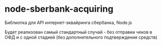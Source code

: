 # node-sberbank-acquiring
Библиотка для API интернет-эквайринга сбербанка, Node.js

Будет реализован самый стандартный случай - без отправки чеков в ОФД и с одной стадией (без дополнительного подтверждения средств)